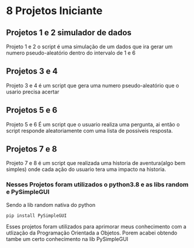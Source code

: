 # 8 Projetos Iniciante
## Projetos 1 e 2 simulador de dados
  Projeto 1 e 2 o script é uma simulação de um dados que ira gerar um numero pseudo-aleatório dentro do intervalo de 1 e 6
  
## Projetos 3 e 4
  Projeto 3 e 4 é um script que gera uma numero pseudo-aleatório que o usario precisa acertar 
  
## Projetos 5 e 6
  Projeto 5 e 6 É um script que o usuario realiza uma pergunta, ai então o script responde aleatoriamente com uma lista de possiveis resposta.
## Projetos 7 e 8
  Projeto 7 e 8 é um script que realizada uma historia de aventura(algo bem simples) onde cada ação do usuario tera uma impacto na historia.


### Nesses Projetos foram utilizados o python3.8 e as libs random e PySimpleGUI
   Sendo a lib random nativa do python
   
    pip install PySimpleGUI
    
  Esses projetos foram utilizados para aprimorar meus conhecimento com a utlização da Programação Orientada a Objetos. Porem acabei obtendo tambe um certo  conhecimento na lib PySimpleGUI
  
